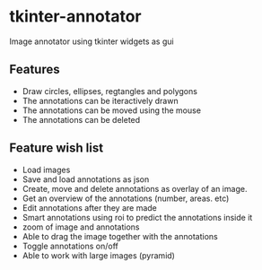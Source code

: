 # tkinter-annotator
Image annotator using tkinter widgets as gui

## Features
- Draw circles, ellipses, regtangles and polygons
- The annotations can be iteractively drawn
- The annotations can be moved using the mouse
- The annotations can be deleted 

## Feature wish list
- Load images
- Save and load annotations as json 
- Create, move and delete annotations as overlay of an image.
- Get an overview of the annotations (number, areas. etc)
- Edit annotations after they are made
- Smart annotations using roi to predict the annotations inside it
- zoom of image and annotations
- Able to drag the image together with the annotations
- Toggle annotations on/off
- Able to work with large images (pyramid)
